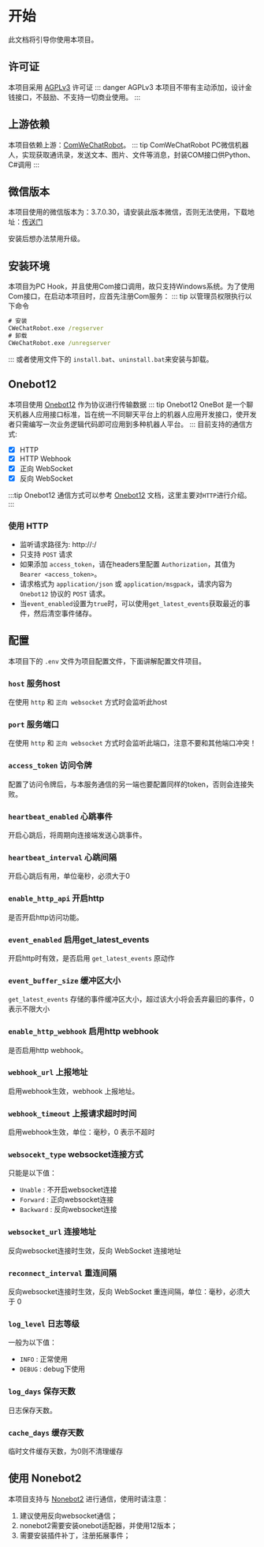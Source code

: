 # 开始
此文档将引导你使用本项目。
## 许可证
本项目采用 [AGPLv3](https://github.com/JustUndertaker/ComWeChatBotClient/blob/main/LICENSE) 许可证
::: danger AGPLv3
本项目不带有主动添加，设计金钱接口，不鼓励、不支持一切商业使用。
:::
## 上游依赖
本项目依赖上游：[ComWeChatRobot](https://github.com/ljc545w/ComWeChatRobot)。
::: tip ComWeChatRobot
PC微信机器人，实现获取通讯录，发送文本、图片、文件等消息，封装COM接口供Python、C#调用
:::
## 微信版本
本项目使用的微信版本为：3.7.0.30，请安装此版本微信，否则无法使用，下载地址：[传送门](https://github.com/tom-snow/wechat-windows-versions/releases/download/v3.7.0.30/WeChatSetup-3.7.0.30.exe)

安装后想办法禁用升级。
## 安装环境
本项目为PC Hook，并且使用Com接口调用，故只支持Windows系统。为了使用Com接口，在启动本项目时，应首先注册Com服务：
::: tip 以管理员权限执行以下命令
```bat
# 安装
CWeChatRobot.exe /regserver
# 卸载
CWeChatRobot.exe /unregserver
```
:::
或者使用文件下的 `install.bat`、`uninstall.bat`来安装与卸载。
## Onebot12
本项目使用 [Onebot12](https://12.onebot.dev/) 作为协议进行传输数据
::: tip Onebot12
OneBot 是一个聊天机器人应用接口标准，旨在统一不同聊天平台上的机器人应用开发接口，使开发者只需编写一次业务逻辑代码即可应用到多种机器人平台。
:::
目前支持的通信方式:
 - [x] HTTP
 - [X] HTTP Webhook
 - [x] 正向 WebSocket
 - [x] 反向 WebSocket

:::tip Onebot12
通信方式可以参考 [Onebot12](https://12.onebot.dev/connect/) 文档，这里主要对`HTTP`进行介绍。
:::
### 使用 HTTP
 - 监听请求路径为: http://<host>:<port>/
 - 只支持 `POST` 请求
 - 如果添加 `access_token`，请在headers里配置 `Authorization`，其值为 `Bearer <access_token>`。
 - 请求格式为 `application/json` 或 `application/msgpack`，请求内容为 `Onebot12` 协议的 `POST` 请求。
 - 当`event_enabled`设置为`true`时，可以使用`get_latest_events`获取最近的事件，然后清空事件储存。

## 配置
本项目下的 `.env` 文件为项目配置文件，下面讲解配置文件项目。
### `host` 服务host
在使用 `http` 和 `正向 websocket` 方式时会监听此host
### `port` 服务端口
在使用 `http` 和 `正向 websocket` 方式时会监听此端口，注意不要和其他端口冲突！
### `access_token` 访问令牌
配置了访问令牌后，与本服务通信的另一端也要配置同样的token，否则会连接失败。
### `heartbeat_enabled` 心跳事件
开启心跳后，将周期向连接端发送心跳事件。
### `heartbeat_interval` 心跳间隔
开启心跳后有用，单位毫秒，必须大于0
### `enable_http_api` 开启http
是否开启http访问功能。
### `event_enabled` 启用get_latest_events
开启http时有效，是否启用 `get_latest_events` 原动作
### `event_buffer_size` 缓冲区大小
`get_latest_events` 存储的事件缓冲区大小，超过该大小将会丢弃最旧的事件，0 表示不限大小
### `enable_http_webhook` 启用http webhook
是否启用http webhook。
### `webhook_url` 上报地址
启用webhook生效，webhook 上报地址。
### `webhook_timeout` 上报请求超时时间
启用webhook生效，单位：毫秒，0 表示不超时
### `websocekt_type` websocket连接方式
只能是以下值：
 - `Unable` : 不开启websocket连接
 - `Forward` : 正向websocket连接
 - `Backward` : 反向websocket连接
### `websocket_url` 连接地址
反向websocket连接时生效，反向 WebSocket 连接地址
### `reconnect_interval` 重连间隔
反向websocket连接时生效，反向 WebSocket 重连间隔，单位：毫秒，必须大于 0
### `log_level` 日志等级
一般为以下值：
 - `INFO` : 正常使用
 - `DEBUG` : debug下使用
### `log_days` 保存天数
日志保存天数。
### `cache_days` 缓存天数
临时文件缓存天数，为0则不清理缓存
## 使用 Nonebot2
本项目支持与 [Nonebot2](https://v2.nonebot.dev/) 进行通信，使用时请注意：
 1. 建议使用反向websocket通信；
 2. nonebot2需要安装onebot适配器，并使用12版本；
 3. 需要安装插件补丁，注册拓展事件；
